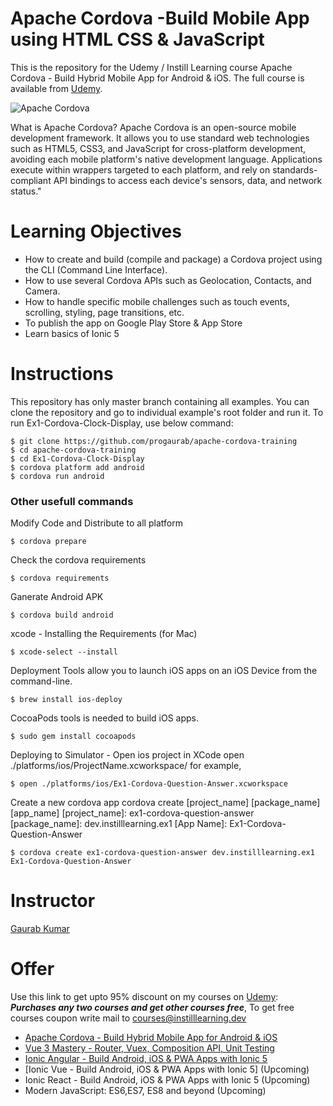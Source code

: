 # Apache Cordova -Build Mobile App using HTML CSS & JavaScript
This is the repository for the Udemy / Instill Learning course Apache Cordova - Build Hybrid Mobile App for Android & iOS. The full course is available from [Udemy](https://www.udemy.com/course/apache-cordova/?referralCode=7254ECD5F74969030BF2).

![Apache Cordova](https://img-c.udemycdn.com/course/750x422/4203444_4c1f_5.jpg)

What is Apache Cordova? Apache Cordova is an open-source mobile development framework. It allows you to use standard web technologies such as HTML5, CSS3, and JavaScript for cross-platform development, avoiding each mobile platform's native development language. Applications execute within wrappers targeted to each platform, and rely on standards-compliant API bindings to access each device's sensors, data, and network status."

# Learning Objectives
* How to create and build (compile and package) a Cordova project using the CLI (Command Line Interface).
* How to use several Cordova APIs such as Geolocation, Contacts, and Camera.
* How to handle specific mobile challenges such as touch events, scrolling, styling, page transitions, etc.
* To publish the app on Google Play Store & App Store
* Learn basics of Ionic 5

# Instructions
This repository has only master branch containing all examples. You can clone the repository and go to individual example's root folder and run it. 
To run Ex1-Cordova-Clock-Display, use below command:
```
$ git clone https://github.com/progaurab/apache-cordova-training
$ cd apache-cordova-training
$ cd Ex1-Cordova-Clock-Display
$ cordova platform add android
$ cordova run android
```
### Other usefull commands
Modify Code and Distribute to all platform
```
$ cordova prepare
```

Check the cordova requirements
``` 
$ cordova requirements
```

Ganerate Android APK
```
$ cordova build android
```

xcode - Installing the Requirements (for Mac)
```
$ xcode-select --install
```

Deployment Tools allow you to launch iOS apps on an iOS Device from the command-line.
```
$ brew install ios-deploy
```

CocoaPods tools is needed to build iOS apps.
```
$ sudo gem install cocoapods
```

Deploying to Simulator - Open ios project in XCode
open ./platforms/ios/ProjectName.xcworkspace/
for example,
```
$ open ./platforms/ios/Ex1-Cordova-Question-Answer.xcworkspace 
```
Create a new cordova app
cordova create [project_name] [package_name] [app_name]
[project_name]:     ex1-cordova-question-answer
[package_name]:     dev.instilllearning.ex1
[App Name]:         Ex1-Cordova-Question-Answer

```
$ cordova create ex1-cordova-question-answer dev.instilllearning.ex1 Ex1-Cordova-Question-Answer
```

# Instructor
[Gaurab Kumar](https://www.linkedin.com/in/progaurab)

# Offer
Use this link to get upto 95% discount on my courses on [Udemy](https://www.udemy.com/user/gaurab-kumar-2/):
***Purchases any two courses and get other courses free***, To get free courses coupon write mail to [courses@instilllearning.dev](courses@instilllearning.dev)
* [Apache Cordova - Build Hybrid Mobile App for Android & iOS](Upcoming)
* [Vue 3 Mastery - Router, Vuex, Composition API, Unit Testing](Upcoming)
* [Ionic Angular - Build Android, iOS & PWA Apps with Ionic 5](Upcoming)
* [Ionic Vue - Build Android, iOS & PWA Apps with Ionic 5] (Upcoming)
* Ionic React - Build Android, iOS & PWA Apps with Ionic 5 (Upcoming)
* Modern JavaScript: ES6,ES7, ES8 and beyond (Upcoming)

